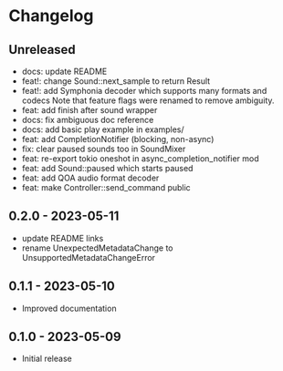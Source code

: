 # Changelog

## Unreleased

- docs: update README
- feat!: change Sound::next_sample to return Result
- feat!: add Symphonia decoder which supports many formats and codecs
  Note that feature flags were renamed to remove ambiguity.
- feat: add finish after sound wrapper
- docs: fix ambiguous doc reference
- docs: add basic play example in examples/
- feat: add CompletionNotifier (blocking, non-async)
- fix: clear paused sounds too in SoundMixer
- feat: re-export tokio oneshot in async_completion_notifier mod
- feat: add Sound::paused which starts paused
- feat: add QOA audio format decoder
- feat: make Controller::send_command public

## 0.2.0 - 2023-05-11

- update README links
- rename UnexpectedMetadataChange to UnsupportedMetadataChangeError

## 0.1.1 - 2023-05-10

- Improved documentation

## 0.1.0 - 2023-05-09

- Initial release
